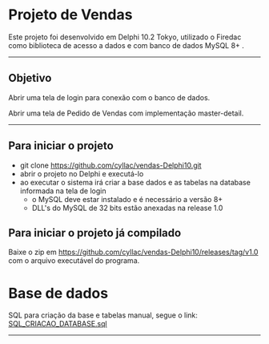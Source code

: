 # Projeto de Vendas

Este projeto foi desenvolvido em Delphi 10.2 Tokyo, utilizado o Firedac como biblioteca de acesso a dados e com banco de dados MySQL 8+ .

---

## Objetivo

Abrir uma tela de login para conexão com o banco de dados.

Abrir uma tela de Pedido de Vendas com implementação master-detail.

---
## Para iniciar o projeto 

- git clone https://github.com/cyllac/vendas-Delphi10.git
- abrir o projeto no Delphi e executá-lo
- ao executar o sistema irá criar a base dados e as tabelas na database informada na tela de login
  - o MySQL deve estar instalado e é necessário a versão 8+
  - DLL's do MySQL de 32 bits estão anexadas na release 1.0

## Para iniciar o projeto já compilado

Baixe o zip em https://github.com/cyllac/vendas-Delphi10/releases/tag/v1.0 com o arquivo executável do programa. 

# Base de dados

SQL para criação da base e tabelas manual, segue o link: [SQL_CRIACAO_DATABASE.sql](/SQL_CRIACAO_DATABASE.sql)

---




